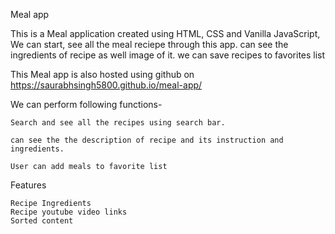 Meal app

This is a Meal application created using HTML, CSS and Vanilla JavaScript, We can start, see all the meal reciepe through this app. can see the ingredients of recipe as well image of it. we can save recipes to favorites list

This Meal app is also hosted using github on https://saurabhsingh5800.github.io/meal-app/

We can perform following functions-

    Search and see all the recipes using search bar.

    can see the the description of recipe and its instruction and ingredients.

    User can add meals to favorite list

Features 

    Recipe Ingredients  
    Recipe youtube video links 
    Sorted content
